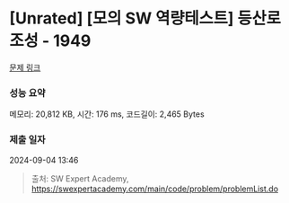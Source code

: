 # [Unrated] [모의 SW 역량테스트] 등산로 조성 - 1949 

[문제 링크](https://swexpertacademy.com/main/code/problem/problemDetail.do?contestProbId=AV5PoOKKAPIDFAUq) 

### 성능 요약

메모리: 20,812 KB, 시간: 176 ms, 코드길이: 2,465 Bytes

### 제출 일자

2024-09-04 13:46



> 출처: SW Expert Academy, https://swexpertacademy.com/main/code/problem/problemList.do